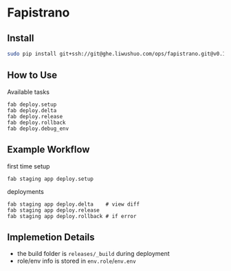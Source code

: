 # Fapistrano

## Install

``` bash
sudo pip install git+ssh://git@ghe.liwushuo.com/ops/fapistrano.git@v0.1.0#egg=fapistrano-0.1.0
```

## How to Use

Available tasks

```
fab deploy.setup
fab deploy.delta
fab deploy.release
fab deploy.rollback
fab deploy.debug_env
```

## Example Workflow

first time setup

```
fab staging app deploy.setup
```

deployments

```
fab staging app deploy.delta    # view diff
fab staging app deploy.release
fab staging app deploy.rollback # if error
```


## Implemetion Details

- the build folder is `releases/_build` during deployment
- role/env info is stored in `env.role`/`env.env`
